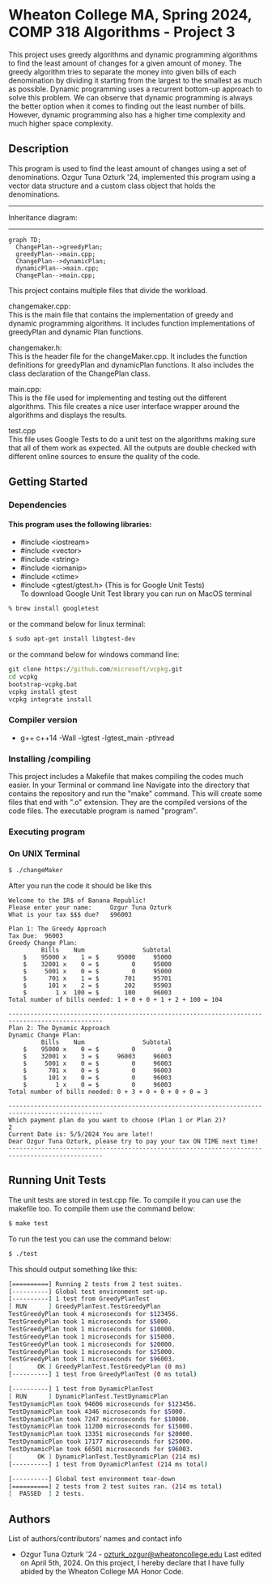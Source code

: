 # Wheaton College MA, Spring 2024, COMP 318 Algorithms - Project 3
This project uses greedy algorithms and dynamic programming algorithms to find the least amount of changes for a given amount of money. The greedy algorithm tries to separate the money into given bills of each denomination by dividing it starting from the largest to the smallest as much as possible. Dynamic programming uses a recurrent bottom-up approach to solve this problem. We can observe that dynamic programming is always the better option when it comes to finding out the least number of bills. However, dynamic programming also has a higher time complexity and much higher space complexity.

## Description
This program is used to find the least amount of changes using a set of denominations. Ozgur Tuna Ozturk '24, implemented this program using a vector data structure and a custom class object that holds the denominations.

 ****************************
 Inheritance diagram:
 ****************************

  ```mermaid
graph TD;
    ChangePlan-->greedyPlan;
    greedyPlan-->main.cpp;
    ChangePlan-->dynamicPlan;
    dynamicPlan-->main.cpp;
    ChangePlan-->main.cpp;
```

This project contains multiple files that divide the workload.

changemaker.cpp: <br> This is the main file that contains the implementation of greedy and dynamic programming algorithms. It includes function implementations of greedyPlan and dynamic Plan functions.

changemaker.h:<br> This is the header file for the changeMaker.cpp. It includes the function definitions for greedyPlan and dynamicPlan functions. It also includes the class declaration of the ChangePlan class.

main.cpp:<br> This is the file used for implementing and testing out the different algorithms. This file creates a nice user interface wrapper around the algorithms and displays the results.

test.cpp<br> This file uses Google Tests to do a unit test on the algorithms making sure that all of them work as expected. All the outputs are double checked with different online sources to ensure the quality of the code.

## Getting Started
### Dependencies

#### This program uses the following libraries:

- #include \<iostream>
- #include \<vector>
- #include \<string>
- #include \<iomanip>
- #include \<ctime>
- #include \<gtest/gtest.h> (This is for Google Unit Tests)
<br>To download Google Unit Test library you can run on MacOS terminal
```bash
% brew install googletest
```
or the command below for linux terminal:
```bash
$ sudo apt-get install libgtest-dev
```
or the command below for windows command line:
```cmd
git clone https://github.com/microsoft/vcpkg.git
cd vcpkg
bootstrap-vcpkg.bat
vcpkg install gtest
vcpkg integrate install
```

### Compiler version
- g++ c++14 -Wall -lgtest -lgtest_main -pthread

### Installing /compiling
This project includes a Makefile that makes compiling the codes much easier. In your Terminal or command line Navigate into the directory that contains the repository and run the "make" command. This will create some files that end with ".o" extension. They are the compiled versions of the code files. The executable program is named "program". 

### Executing program

### On UNIX Terminal
```bash
$ ./changeMaker
```

After you run the code it should be like this

```
Welcome to the IR$ of Banana Republic!
Please enter your name:		Ozgur Tuna Ozturk
What is your tax $$$ due?	$96003 

Plan 1: The Greedy Approach
Tax Due:  96003
Greedy Change Plan: 
	     Bills    Num                Subtotal
	$    95000 x    1 = $     95000     95000
	$    32001 x    0 = $         0     95000
	$     5001 x    0 = $         0     95000
	$      701 x    1 = $       701     95701
	$      101 x    2 = $       202     95903
	$        1 x  100 = $       100     96003
Total number of bills needed: 1 + 0 + 0 + 1 + 2 + 100 = 104

------------------------------------------------------------------------------------------------
Plan 2: The Dynamic Approach
Dynamic Change Plan: 
	     Bills    Num                Subtotal
	$    95000 x    0 = $         0         0
	$    32001 x    3 = $     96003     96003
	$     5001 x    0 = $         0     96003
	$      701 x    0 = $         0     96003
	$      101 x    0 = $         0     96003
	$        1 x    0 = $         0     96003
Total number of bills needed: 0 + 3 + 0 + 0 + 0 + 0 = 3

------------------------------------------------------------------------------------------------
Which payment plan do you want to choose (Plan 1 or Plan 2)?
2
Current Date is: 5/5/2024 You are late!!
Dear Ozgur Tuna Ozturk, please try to pay your tax ON TIME next time!
------------------------------------------------------------------------------------------------
```

## Running Unit Tests
The unit tests are stored in test.cpp file. To compile it you can use the makefile too. To compile them use the command below:
```bash
$ make test
```

To run the test you can use the command below:
```bash
$ ./test
```

This should output something like this:
```bash
[==========] Running 2 tests from 2 test suites.
[----------] Global test environment set-up.
[----------] 1 test from GreedyPlanTest
[ RUN      ] GreedyPlanTest.TestGreedyPlan
TestGreedyPlan took 4 microseconds for $123456.
TestGreedyPlan took 1 microseconds for $5000.
TestGreedyPlan took 1 microseconds for $10000.
TestGreedyPlan took 1 microseconds for $15000.
TestGreedyPlan took 1 microseconds for $20000.
TestGreedyPlan took 1 microseconds for $25000.
TestGreedyPlan took 1 microseconds for $96003.
[       OK ] GreedyPlanTest.TestGreedyPlan (0 ms)
[----------] 1 test from GreedyPlanTest (0 ms total)

[----------] 1 test from DynamicPlanTest
[ RUN      ] DynamicPlanTest.TestDynamicPlan
TestDynamicPlan took 94606 microseconds for $123456.
TestDynamicPlan took 4346 microseconds for $5000.
TestDynamicPlan took 7247 microseconds for $10000.
TestDynamicPlan took 11200 microseconds for $15000.
TestDynamicPlan took 13351 microseconds for $20000.
TestDynamicPlan took 17177 microseconds for $25000.
TestDynamicPlan took 66501 microseconds for $96003.
[       OK ] DynamicPlanTest.TestDynamicPlan (214 ms)
[----------] 1 test from DynamicPlanTest (214 ms total)

[----------] Global test environment tear-down
[==========] 2 tests from 2 test suites ran. (214 ms total)
[  PASSED  ] 2 tests.
```

## Authors
List of authors/contributors’ names and contact info

* Ozgur Tuna Ozturk '24 - ozturk_ozgur@wheatoncollege.edu
Last edited on April 5th, 2024.
On this project, I hereby declare that I have fully abided by the Wheaton College MA Honor Code.